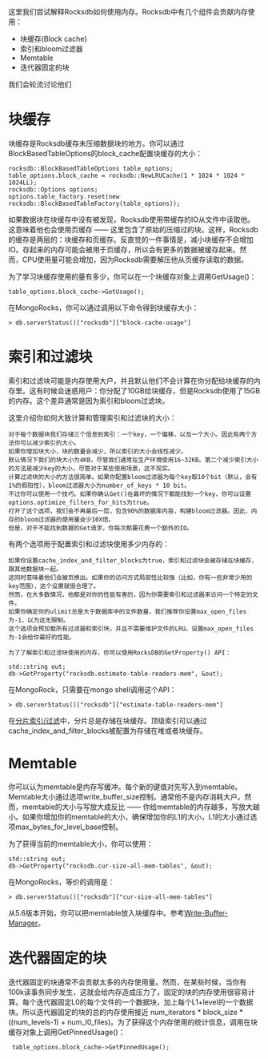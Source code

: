 这里我们尝试解释Rocksdb如何使用内存。Rocksdb中有几个组件会贡献内存使用：

- 块缓存(Block cache)
- 索引和bloom过滤器
- Memtable
- 迭代器固定的块

我们会轮流讨论他们

# 块缓存

块缓存是Rocksdb缓存未压缩数据块的地方。你可以通过BlockBasedTableOptions的block_cache配置块缓存的大小：

```
rocksdb::BlockBasedTableOptions table_options;
table_options.block_cache = rocksdb::NewLRUCache(1 * 1024 * 1024 * 1024LL);
rocksdb::Options options;
options.table_factory.reset(new rocksdb::BlockBasedTableFactory(table_options));
```

如果数据块在块缓存中没有被发现，Rocksdb使用带缓存的IO从文件中读取他。这意味着他也会使用页缓存 —— 这里包含了原始的压缩过的块。这样，Rocksdb的缓存是两层的：块缓存和页缓存。反直觉的一件事情是，减小块缓存不会增加IO。存起来的内存可能会被用于页缓存，所以会有更多的数据被缓存起来。然而，CPU使用量可能会增加，因为Rocksdb需要解压他从页缓存读取的数据。

为了学习块缓存使用的量有多少，你可以在一个块缓存对象上调用GetUsage()：

```
table_options.block_cache->GetUsage();
```

在MongoRocks，你可以通过调用以下命令得到块缓存大小：

```
> db.serverStatus()["rocksdb"]["block-cache-usage"]
```

# 索引和过滤块

索引和过滤块可能是内存使用大户，并且默认他们不会计算在你分配给块缓存的内存里。这有时候会迷惑用户：你分配了10GB给块缓存，但是Rocksdb使用了15GB的内存。这个差异通常是因为索引和bloom过滤块。

这里介绍你如何大致计算和管理索引和过滤块的大小：

	对于每个数据块我们存储三个信息到索引：一个key，一个偏移，以及一个大小。因此有两个方法你可以减少索引的大小。
    如果你增加块大小，块的数量会减少，所以索引的大小会线性减少。
    默认情况下我们的块大小为4KB，尽管我们通常在生产环境使用16~32KB。第二个减少索引大小的方法是减少key的大小，尽管对于某些使用场景，这不现实。
	计算过滤块的大小的方法很简单。如果你配置bloom过滤器为每个key取10个bit（默认，会有1%的假阳性），bloom过滤器大小为number_of_keys * 10 bit。
    不过你可以使用一个技巧。如果你确认Get()在最坏的情况下都能找到一个key，你可以设置options.optimize_filters_for_hits为true。
    打开了这个选项，我们会不再最后一层，包含90%的数据库内容，构建bloom过滤器。因此，内存的bloom过滤器的使用量会少10X倍。
    但是，对于不能找到数据的Get请求，你每次都要花费一个额外的IO。
	
有两个选项用于配置索引和过滤块使用多少内存的：

	如果你设置cache_index_and_filter_blocks为true，索引和过滤块会被存储在块缓存，跟其他数据块一起。
    这同时意味着他们会被页换出。如果你的访问方式局部性比较强（比如，你有一些非常少用的key范围），这个设置就很合理了。
    然而，在大多数情况，他都是对你的性能有害的，因为你需要索引和过滤器来访问一个特定的文件。
    如果你确定你的ulimit总是大于数据库中的文件数量，我们推荐你设置max_open_files为-1，以为这无限制。
    这个选项会预加载所有过滤器和索引块，并且不需要维护文件的LRU。设置max_open_files为-1会给你最好的性能。
	
	为了了解索引和过滤块使用的内存，你可以使用RocksDB的GetProperty() API：
	
```
std::string out;
db->GetProperty("rocksdb.estimate-table-readers-mem", &out);
```

在MongoRock，只需要在mongo shell调用这个API：

```
> db.serverStatus()["rocksdb"]["estimate-table-readers-mem"]
```

在[分片索引/过滤](Partitioned-Index-Filters.md)中，分片总是存储在块缓存。顶级索引可以通过cache_index_and_filter_blocks被配置为存储在堆或者块缓存。

# Memtable

你可以认为memtable是内存写缓冲。每个新的键值对先写入到memtable。Memtable大小通过选项write_buffer_size控制。通常他不是内存消耗大户。然而，memtable的大小与写放大成反比 —— 你给memtable的内存越多，写放大越小。如果你增加你的memtable的大小，确保增加你的L1的大小，L1的大小通过选项max_bytes_for_level_base控制。

为了获得当前的memtable大小，你可以使用：

```
std::string out;
db->GetProperty("rocksdb.cur-size-all-mem-tables", &out);
```

在MongoRocks，等价的调用是：

```
> db.serverStatus()["rocksdb"]["cur-size-all-mem-tables"]
```

从5.6版本开始，你可以把memtable放入块缓存中。参考[Write-Buffer-Manager](Write-Buffer-Manager.md)。

# 迭代器固定的块

迭代器固定的块通常不会贡献太多的内存使用量。然而，在某些时候，当你有100k读事务同步发生，这就会给内存造成压力了。固定的块的内存使用很容易计算。每个迭代器固定L0的每个文件的一个数据块，加上每个L1+level的一个数据块。所以迭代器固定的块的总的内存使用接近 num_iterators * block_size * ((num_levels-1) + num_l0_files)。为了获得这个内存使用的统计信息，调用在块缓存对象上调用GetPinnedUsage()：

```
 table_options.block_cache->GetPinnedUsage();
```


